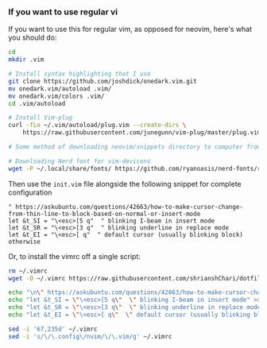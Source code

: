 ### If you want to use regular vi
If you want to use this for regular vim, as opposed for neovim, here's what you should do:

```bash
cd
mkdir .vim

# Install syntax highlighting that I use
git clone https://github.com/joshdick/onedark.vim.git
mv onedark.vim/autoload .vim/
mv onedark.vim/colors .vim/
cd .vim/autoload

# Install Vim-plug
curl -fLo ~/.vim/autoload/plug.vim --create-dirs \
    https://raw.githubusercontent.com/junegunn/vim-plug/master/plug.vim

# Some method of downloading neovim/snippets directory to computer from remote git repository

# Downloading Nerd font for vim-devicons
wget -P ~/.local/share/fonts/ https://github.com/ryanoasis/nerd-fonts/raw/master/patched-fonts/DejaVuSansMono/Regular/complete/DejaVu%20Sans%20Mono%20Nerd%20Font%20Complete.ttf
```

Then use the `init.vim` file alongside the following snippet for complete configuration
```vim
" https://askubuntu.com/questions/42663/how-to-make-cursor-change-from-thin-line-to-block-based-on-normal-or-insert-mode
let &t_SI = "\<esc>[5 q"  " blinking I-beam in insert mode
let &t_SR = "\<esc>[3 q"  " blinking underline in replace mode
let &t_EI = "\<esc>[ q"  " default cursor (usually blinking block) otherwise
```

Or, to install the vimrc off a single script:
```bash
rm ~/.vimrc
wget -O ~/.vimrc https://raw.githubusercontent.com/shrianshChari/dotfiles/main/neovim/init.vim

echo "\n\" https://askubuntu.com/questions/42663/how-to-make-cursor-change-from-thin-line-to-block-based-on-normal-or-insert-mode" >> ~/.vimrc
echo "let &t_SI = \"\<esc>[5 q\"  \" blinking I-beam in insert mode" >> ~/.vimrc
echo "let &t_SR = \"\<esc>[3 q\"  \" blinking underline in replace mode" >> ~/.vimrc
echo "let &t_EI = \"\<esc>[ q\"  \" default cursor (usually blinking block) otherwise" >> ~/.vimrc

sed -i '67,235d' ~/.vimrc
sed -i 's/\/\.config\/nvim/\/\.vim/g' ~/.vimrc
```
